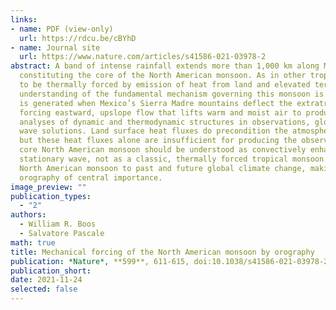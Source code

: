 ```yaml
---
links:
- name: PDF (view-only)
  url: https://rdcu.be/cBYhD
- name: Journal site
  url: https://www.nature.com/articles/s41586-021-03978-2
abstract: A band of intense rainfall extends more than 1,000 km along Mexico’s west coast during Northern Hemisphere summer,
  constituting the core of the North American monsoon. As in other tropical monsoons, this rainfall maximum is commonly thought
  to be thermally forced by emission of heat from land and elevated terrain into the overlying atmosphere, but a clear 
  understanding of the fundamental mechanism governing this monsoon is lacking. Here we show that the core North American monsoon
  is generated when Mexico’s Sierra Madre mountains deflect the extratropical jet stream towards the Equator, mechanically
  forcing eastward, upslope flow that lifts warm and moist air to produce convective rainfall. These findings are based on
  analyses of dynamic and thermodynamic structures in observations, global climate model integrations and adiabatic stationary
  wave solutions. Land surface heat fluxes do precondition the atmosphere for convection, particularly in summer afternoons,
  but these heat fluxes alone are insufficient for producing the observed rainfall maximum. Our results indicate that the
  core North American monsoon should be understood as convectively enhanced orographic rainfall in a mechanically forced
  stationary wave, not as a classic, thermally forced tropical monsoon. This has implications for the response of the
  North American monsoon to past and future global climate change, making trends in jet stream interactions with
  orography of central importance.
image_preview: ""
publication_types:
  - "2"
authors:
  - William R. Boos
  - Salvatore Pascale
math: true
title: Mechanical forcing of the North American monsoon by orography
publication: *Nature*, **599**, 611-615, doi:10.1038/s41586-021-03978-2
publication_short: 
date: 2021-11-24
selected: false
---
```

